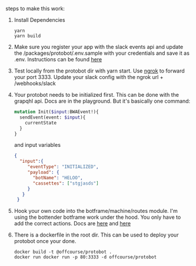 steps to make this work:

1. Install Dependencies

   ```shell
   yarn
   yarn build
   ```

2. Make sure you register your app with the slack events api and update the 
   /packages/protobot/.env.sample with your credentials and save it as .env.
   Instructions can be found [here](https://bottender.js.org/docs/channel-slack-setup)

3. Test locally from the protobot dir with yarn start. Use 
   [ngrok](https://github.com/bubenshchykov/ngrok#readme) to forward your 
   port 3333. Update your slack config with the ngrok url + /webhooks/slack

4. Your protobot needs to be initialized first. This can be done with the
   grapqhl api. Docs are in the playground. But it's basically one command:

   ```graphql
   mutation Init($input:BWAEvent!){
     sendEvent(event: $input){
       currentState
     }
   }
   ```

   and input variables

   ```json
   {
     "input":{
        "eventType": "INITIALIZED",
        "payload": {
          "botName": "HELOO",
          "cassettes": ["stgjasds"]
        }
      }
    }
   ```

5. Hook your own code into the botframe/machine/routes module. I'm using the
   bottender botframe work under the hood. You only have to add the correct
   actions. Docs are [here](https://bottender.js.org/docs/the-basics-actions)
   and [here](https://bottender.js.org/docs/the-basics-routing)

6. There is a dockerfile in the root dir. This can be used to deploy your
   protobot once your done.

   ```shell
   docker build -t @offcourse/protobot .
   docker run docker run -p 80:3333 -d offcourse/protobot
   ```



